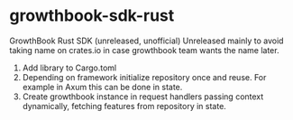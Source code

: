 # growthbook-sdk-rust
GrowthBook Rust SDK (unreleased, unofficial)
Unreleased mainly to avoid taking name on crates.io in case growthbook team wants the name later.

1. Add library to Cargo.toml
2. Depending on framework initialize repository once and reuse. For example in Axum this can be done in state.
3. Create growthbook instance in request handlers passing context dynamically, fetching features from repository in state.


